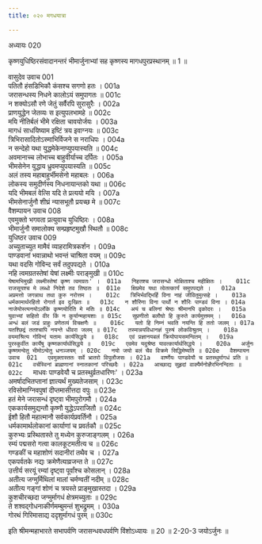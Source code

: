 ```yaml
---
title: ०२० मगधयात्रा

---
```

अध्यायः 020

कृष्णयुधिष्ठिरसंवादानन्तरं भीमार्जुनाभ्यां सह कृष्णस्य मागधपुरप्रस्थानम् ॥ 1 ॥

वासुदेव उवाच 	001  
पतितौ हंसडिभिकौ कंसश्च सगणो हतः ।	001a  
जरासन्धस्य निधने कालोऽयं समुपागतः ॥	001c  
न शक्योऽसौ रणे जेतुं सर्वैरपि सुरासुरैः ।	002a  
प्राणयुद्धेन जेतव्यः स इत्युपलभामहे ॥	002c  
मयि नीतिर्बलं भीमे रक्षिता चावयोर्जयः ।	003a  
मागधं साधयिष्याम इष्टिं त्रय इवाग्नयः ॥	003c  
त्रिभिरासादितोऽस्माभिर्विजने स नराधिपः ।	004a  
न सन्देहो यथा युद्धमेकेनाप्युपयास्यति ॥	004c  
अवमानाच्च लोभाच्च बाहुवीर्याच्च दर्पितः ।	005a  
भीमसेनेन युद्धाय ध्रुवमप्युपयास्यति ॥	005c  
अलं तस्य महाबाहुर्भीमसेनो महाबलः ।	006a  
लोकस्य समुदीर्णस्य निधनायान्तको यथा ॥	006c  
यदि भीमबलं वेत्सि यदि ते प्रत्ययो मयि ।	007a  
भीमसेनार्जुनौ शीघ्रं न्यासभूतौ प्रयच्छ मे ॥	007c  
वैशम्पायन उवाच 	008  
एवमुक्तो भगवता प्रत्युवाच युधिष्ठिरः ।	008a  
भीमार्जुनौ समालोक्य सम्प्रहृष्टमुखौ स्थितौ ॥	008c  
युधिष्ठर उवाच 	009  
अच्युताच्युत मामैवं व्याहरामित्रकर्शन ।	009a  
पाण्डवानां भवान्नाथो भवन्तं चाश्रिता वयम् ॥	009c  
यथा वदसि गोविन्द सर्वं तदुपपद्यते ।	010a  
नहि त्वमग्रतस्तेषां येषां लक्ष्मीः पराङ्मुखी ॥	010c  
`येषामभिमुखी लक्ष्मीस्तेषां कृष्ण त्वमग्रतः' ।	011a  
निहतश्च जरासन्धो मोक्षिताश्च महीक्षितः । 	011c  
राजसूयश्च मे लब्धो निदेशे तव तिष्ठतः ॥	011e  
क्षिप्रमेव यथा त्वेतत्कार्यं समुपपद्यते ।	012a  
अप्रमत्तो जगन्नाथ तथा कुरु नरोत्तम ।	012c  
त्रिभिर्भवद्भिर्हि विना नाहं जीवितुमुत्सहे ।	013a  
धर्मकामार्थरहितो रोगार्त इव दुःखितः ॥	013c  
न शौरिणा विना पार्थो न शौरिः पाण्डवं विना ।	014a  
नाजेयोस्त्यनयोऽर्लोके कृष्णयोरिति मे मतिः ॥	014c  
अयं च बलिनां श्रेष्ठः श्रीमानपि वृकोदरः ।	015a  
युवाभ्यां सहितो वीर किं न कुर्यान्महायशाः ॥	015c  
सुप्रणीतो बलौघो हि कुरुते कार्यमुत्तमम् ।	016a  
अन्धं बलं जडं प्राहुः प्रणेतव्यं विचक्षणैः ॥	016c  
यतो हि निम्नं भवति नयन्ति हि ततो जलम् ।	017a  
यतश्छिद्रं ततश्चापि नयन्ते धीवरा जलम् ॥	017c  
तस्मान्नयविधानज्ञं पुरुषं लोकविश्रुतम् ।	018a  
वयमाश्रित्य गोविन्दं यतामः कार्यसिद्धये ॥	018c  
एवं प्रज्ञानयबलं क्रियोपायसमन्वितम् ।	019a  
पुरस्कुर्वीत कार्येषु कृष्णकार्यार्थसिद्धये ॥	019c  
एवमेव यदुश्रेष्ठ यावत्कार्यार्थसिद्धये ।	020a  
अर्जुनः कृष्णमन्वेतु भीमोऽन्वेतु धनञ्जयम् ।	020c  
नयो जयो बलं चैव विक्रमे सिद्धिमेष्यति ॥	020e  
वैशम्पायन उवाच 	021  
एवमुक्तास्ततः सर्वे भ्रातरो विपुलौजसः ।	021a  
वार्ष्णेयः पाण्डवेयौ च प्रतस्थुर्मागधं प्रति ॥	021c  
वर्चस्विनां ब्राह्मणानां स्नातकानां परिच्छदैः ।	022a  
आच्छाद्य सुहृदां वाक्यैर्मनोज्ञैरभिनन्दिताः ॥	022c  
`माधवः पाण्डवेयौ च प्रतस्थुर्व्रतधारिणः' ।	023a  
अमर्षादभितप्तानां ज्ञात्यर्थं मुख्यतेजसाम् ।	023c  
रविसोमाग्निवपुषां दीप्तमासीत्तदा वपुः ॥	023e  
हतं मेने जरासन्धं दृष्ट्वा भीमपुरोगमौ ।	024a  
एककार्यसमुद्यन्तौ कृष्णौ युद्धेऽपराजितौ ॥	024c  
ईशौ हितौ महात्मानौ सर्वकार्यप्रवर्तिनौ ।	025a  
धर्मकामार्थलोकानां कार्याणां च प्रवर्तकौ ॥	025c  
कुरुभ्यः प्रस्थितास्ते तु मध्येन कुरुजाङ्गलम् ।	026a  
रम्यं पद्मसरो गत्वा कालकूटमतीत्य च ॥	026c  
गण्डकीं च महाशोणं सदानीरां तथैव च ।	027a  
एकपर्वतके नद्यः क्रमेणैत्याव्रजन्त ते ॥	027c  
उत्तीर्य सरयूं रम्यां दृष्ट्वा पूर्वांश्च कोसलान् ।	028a  
अतीत्य जग्मुर्मिथिलां मालां चर्मण्वतीं नदीम् ॥	028c  
अतीत्य गङ्गां शोणं च त्रयस्ते प्राङ्मुखास्तदा ।	029a  
कुशचीरच्छदा जग्मुर्मागधं क्षेत्रमच्युताः ॥	029c  
ते शश्वद्गोधनाकीर्णमम्बुमन्तं शुभद्रुमम् ।	030a  
गोरथं गिरिमासाद्य ददृशुर्मागधं पुरम् ॥ 	030c  

इति श्रीमन्महाभारते सभापर्वणि जरासन्धवधपर्वणि विंशोऽध्यायः ॥ 20 ॥
2-20-3 जयोऽर्जुनः ॥